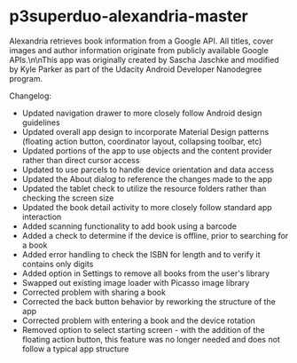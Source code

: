# p3superduo-alexandria-master

Alexandria retrieves book information from a Google API. All titles, cover images and author information originate from publicly available Google APIs.\n\nThis app was originally created by Sascha Jaschke and modified by Kyle Parker as part of the Udacity Android Developer Nanodegree program.
  
Changelog:
  * Updated navigation drawer to more closely follow Android design guidelines
  * Updated overall app design to incorporate Material Design patterns (floating action button, coordinator layout, collapsing toolbar, etc)
  * Updated portions of the app to use objects and the content provider rather than direct cursor access
  * Updated to use parcels to handle device orientation and data access
  * Updated the About dialog to reference the changes made to the app
  * Updated the tablet check to utilize the resource folders rather than checking the screen size
  * Updated the book detail activity to more closely follow standard app interaction
  * Added scanning functionality to add book using a barcode
  * Added a check to determine if the device is offline, prior to searching for a book
  * Added error handling to check the ISBN for length and to verify it contains only digits
  * Added option in Settings to remove all books from the user\'s library
  * Swapped out existing image loader with Picasso image library
  * Corrected problem with sharing a book
  * Corrected the back button behavior by reworking the structure of the app
  * Corrected problem with entering a book and the device rotation
  * Removed option to select starting screen - with the addition of the floating action button, this feature was no longer needed and does not follow a typical app structure

